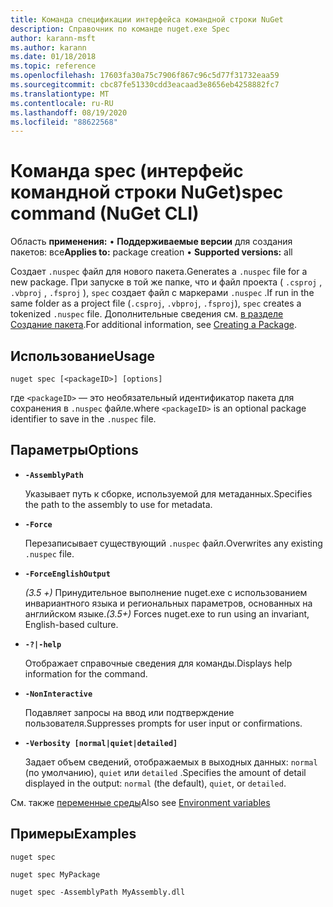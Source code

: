 ```yaml
---
title: Команда спецификации интерфейса командной строки NuGet
description: Справочник по команде nuget.exe Spec
author: karann-msft
ms.author: karann
ms.date: 01/18/2018
ms.topic: reference
ms.openlocfilehash: 17603fa30a75c7906f867c96c5d77f31732eaa59
ms.sourcegitcommit: cbc87fe51330cdd3eacaad3e8656eb4258882fc7
ms.translationtype: MT
ms.contentlocale: ru-RU
ms.lasthandoff: 08/19/2020
ms.locfileid: "88622568"
---
```

# <a name="spec-command-nuget-cli"></a><span data-ttu-id="317cd-103">Команда spec (интерфейс командной строки NuGet)</span><span class="sxs-lookup"><span data-stu-id="317cd-103">spec command (NuGet CLI)</span></span>

<span data-ttu-id="317cd-104">Область **применения:** &bullet; **Поддерживаемые версии** для создания пакетов: все</span><span class="sxs-lookup"><span data-stu-id="317cd-104">**Applies to:** package creation &bullet; **Supported versions:** all</span></span>

<span data-ttu-id="317cd-105">Создает `.nuspec` файл для нового пакета.</span><span class="sxs-lookup"><span data-stu-id="317cd-105">Generates a `.nuspec` file for a new package.</span></span> <span data-ttu-id="317cd-106">При запуске в той же папке, что и файл проекта ( `.csproj` , `.vbproj` , `.fsproj` ), `spec` создает файл с маркерами `.nuspec` .</span><span class="sxs-lookup"><span data-stu-id="317cd-106">If run in the same folder as a project file (`.csproj`, `.vbproj`, `.fsproj`), `spec` creates a tokenized `.nuspec` file.</span></span> <span data-ttu-id="317cd-107">Дополнительные сведения см. [в разделе Создание пакета](../../create-packages/creating-a-package.md).</span><span class="sxs-lookup"><span data-stu-id="317cd-107">For additional information, see [Creating a Package](../../create-packages/creating-a-package.md).</span></span>

## <a name="usage"></a><span data-ttu-id="317cd-108">Использование</span><span class="sxs-lookup"><span data-stu-id="317cd-108">Usage</span></span>

```cli
nuget spec [<packageID>] [options]
```

<span data-ttu-id="317cd-109">где `<packageID>` — это необязательный идентификатор пакета для сохранения в `.nuspec` файле.</span><span class="sxs-lookup"><span data-stu-id="317cd-109">where `<packageID>` is an optional package identifier to save in the `.nuspec` file.</span></span>

## <a name="options"></a><span data-ttu-id="317cd-110">Параметры</span><span class="sxs-lookup"><span data-stu-id="317cd-110">Options</span></span>

- **`-AssemblyPath`**

  <span data-ttu-id="317cd-111">Указывает путь к сборке, используемой для метаданных.</span><span class="sxs-lookup"><span data-stu-id="317cd-111">Specifies the path to the assembly to use for metadata.</span></span>

- **`-Force`**

  <span data-ttu-id="317cd-112">Перезаписывает существующий `.nuspec` файл.</span><span class="sxs-lookup"><span data-stu-id="317cd-112">Overwrites any existing `.nuspec` file.</span></span>


- **`-ForceEnglishOutput`**

  <span data-ttu-id="317cd-113">*(3.5 +)* Принудительное выполнение nuget.exe с использованием инвариантного языка и региональных параметров, основанных на английском языке.</span><span class="sxs-lookup"><span data-stu-id="317cd-113">*(3.5+)* Forces nuget.exe to run using an invariant, English-based culture.</span></span>

- **`-?|-help`**

  <span data-ttu-id="317cd-114">Отображает справочные сведения для команды.</span><span class="sxs-lookup"><span data-stu-id="317cd-114">Displays help information for the command.</span></span>

- **`-NonInteractive`**

  <span data-ttu-id="317cd-115">Подавляет запросы на ввод или подтверждение пользователя.</span><span class="sxs-lookup"><span data-stu-id="317cd-115">Suppresses prompts for user input or confirmations.</span></span>

- **`-Verbosity [normal|quiet|detailed]`**

  <span data-ttu-id="317cd-116">Задает объем сведений, отображаемых в выходных данных: `normal` (по умолчанию), `quiet` или `detailed` .</span><span class="sxs-lookup"><span data-stu-id="317cd-116">Specifies the amount of detail displayed in the output: `normal` (the default), `quiet`, or `detailed`.</span></span>

<span data-ttu-id="317cd-117">См. также [переменные среды](cli-ref-environment-variables.md)</span><span class="sxs-lookup"><span data-stu-id="317cd-117">Also see [Environment variables](cli-ref-environment-variables.md)</span></span>

## <a name="examples"></a><span data-ttu-id="317cd-118">Примеры</span><span class="sxs-lookup"><span data-stu-id="317cd-118">Examples</span></span>

```cli
nuget spec

nuget spec MyPackage

nuget spec -AssemblyPath MyAssembly.dll
```
